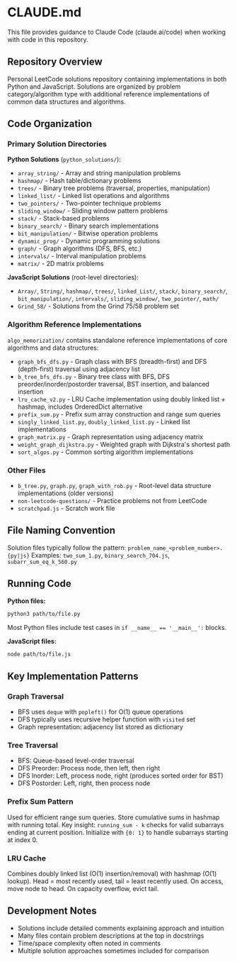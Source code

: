 # CLAUDE.md

This file provides guidance to Claude Code (claude.ai/code) when working with code in this repository.

## Repository Overview

Personal LeetCode solutions repository containing implementations in both Python and JavaScript. Solutions are organized by problem category/algorithm type with additional reference implementations of common data structures and algorithms.

## Code Organization

### Primary Solution Directories

**Python Solutions** (`python_solutions/`):
- `array_string/` - Array and string manipulation problems
- `hashmap/` - Hash table/dictionary problems
- `trees/` - Binary tree problems (traversal, properties, manipulation)
- `linked_list/` - Linked list operations and algorithms
- `two_pointers/` - Two-pointer technique problems
- `sliding_window/` - Sliding window pattern problems
- `stack/` - Stack-based problems
- `binary_search/` - Binary search implementations
- `bit_manipulation/` - Bitwise operation problems
- `dynamic_prog/` - Dynamic programming solutions
- `graph/` - Graph algorithms (DFS, BFS, etc.)
- `intervals/` - Interval manipulation problems
- `matrix/` - 2D matrix problems

**JavaScript Solutions** (root-level directories):
- `Array/`, `String/`, `hashmap/`, `trees/`, `linked_List/`, `stack/`, `binary_search/`, `bit_manipulation/`, `intervals/`, `sliding_window/`, `two_pointer/`, `math/`
- `Grind_58/` - Solutions from the Grind 75/58 problem set

### Algorithm Reference Implementations

`algo_memorization/` contains standalone reference implementations of core algorithms and data structures:
- `graph_bfs_dfs.py` - Graph class with BFS (breadth-first) and DFS (depth-first) traversal using adjacency list
- `b_tree_bfs_dfs.py` - Binary tree class with BFS, DFS preorder/inorder/postorder traversal, BST insertion, and balanced insertion
- `lru_cache_v2.py` - LRU Cache implementation using doubly linked list + hashmap, includes OrderedDict alternative
- `prefix_sum.py` - Prefix sum array construction and range sum queries
- `singly_linked_list.py`, `doubly_linked_list.py` - Linked list implementations
- `graph_matrix.py` - Graph representation using adjacency matrix
- `weight_graph_dijkstra.py` - Weighted graph with Dijkstra's shortest path
- `sort_algos.py` - Common sorting algorithm implementations

### Other Files

- `b_tree.py`, `graph.py`, `graph_with_rob.py` - Root-level data structure implementations (older versions)
- `non-leetcode-questions/` - Practice problems not from LeetCode
- `scratchpad.js` - Scratch work file

## File Naming Convention

Solution files typically follow the pattern: `problem_name_<problem_number>.{py|js}`
Examples: `two_sum_1.py`, `binary_search_704.js`, `subarr_sum_eq_k_560.py`

## Running Code

**Python files:**
```bash
python3 path/to/file.py
```

Most Python files include test cases in `if __name__ == '__main__':` blocks.

**JavaScript files:**
```bash
node path/to/file.js
```

## Key Implementation Patterns

### Graph Traversal
- BFS uses `deque` with `popleft()` for O(1) queue operations
- DFS typically uses recursive helper function with `visited` set
- Graph representation: adjacency list stored as dictionary

### Tree Traversal
- BFS: Queue-based level-order traversal
- DFS Preorder: Process node, then left, then right
- DFS Inorder: Left, process node, right (produces sorted order for BST)
- DFS Postorder: Left, right, then process node

### Prefix Sum Pattern
Used for efficient range sum queries. Store cumulative sums in hashmap with running total. Key insight: `running_sum - k` checks for valid subarrays ending at current position. Initialize with `{0: 1}` to handle subarrays starting at index 0.

### LRU Cache
Combines doubly linked list (O(1) insertion/removal) with hashmap (O(1) lookup). Head = most recently used, tail = least recently used. On access, move node to head. On capacity overflow, evict tail.

## Development Notes

- Solutions include detailed comments explaining approach and intuition
- Many files contain problem descriptions at the top in docstrings
- Time/space complexity often noted in comments
- Multiple solution approaches sometimes included for comparison
